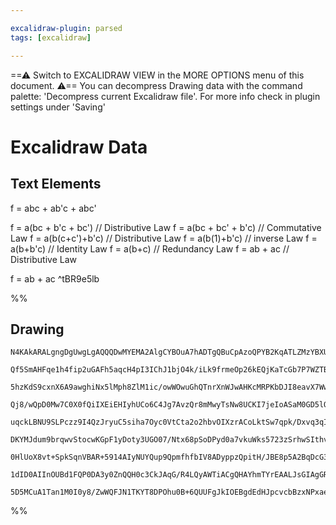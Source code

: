 ```yaml
---

excalidraw-plugin: parsed
tags: [excalidraw]

---
```

==⚠  Switch to EXCALIDRAW VIEW in the MORE OPTIONS menu of this document. ⚠== You can decompress Drawing data with the command palette: 'Decompress current Excalidraw file'. For more info check in plugin settings under 'Saving'


# Excalidraw Data

## Text Elements
f = abc + ab'c + abc'

f = a(bc + b'c + bc')    // Distributive Law
f = a(bc + bc' + b'c)    // Commutative Law 
f = a(b(c+c')+b'c)       // Distributive Law
f = a(b(1)+b'c)          // inverse Law
f = a(b+b'c)             // Identity Law
f = a(b+c)               // Redundancy Law 
f = ab + ac              // Distributive Law 

f = ab + ac
 ^tBR9e5lb

%%
## Drawing
```compressed-json
N4KAkARALgngDgUwgLgAQQQDwMYEMA2AlgCYBOuA7hADTgQBuCpAzoQPYB2KqATLZMzYBXUtiRoIACyhQ4zZAHoFAc0JRJQgEYA6bGwC2CgF7N6hbEcK4OCtptbErHALRY8RMpWdx8Q1TdIEfARcZgRmBShcZQUebQB2bQBWGjoghH0EDihmbgBtcDBQMBKIEm5oACEAJQBOBCT8TVSSyFhECqgsKBbSzG5nAA4ABm1B2sHBgDYAZhmARiSkwZ4e

Qf5SmAHFqe1h4fip2uGAFh5aqcH4pI3IChJ1bjO4k/iLk9frmeOp26kEQjKaTcGb7P7WZTBbjDP7MKCkNgAawQAGE2Pg2KQKgBieYIPF43qQTS4bCI5QIoQcYhojFYiTw6zMOC4QLZIkQABmhHw+AAyrAoRJBB4OXCEciAOoPSTcPiFATwpEIAUwIXoEXlP6UoEccK5NDzP5sFnYNRbQ1ghUQCnCOAASWIBtQeQAun9OeRMo7uBwhLy/oRqVgKrh

5hzKdS9cxnX6A9awghiNx5lMph8ZlM1ic/owWOwuGhQTnrXnWJwAHKcMRPKbDJI8eavX7WwjMAAi6S6ybQnIIYT+mmE1IAosFMtlnW6/kI4MRcN2U/EZvFhrV5sNZrUZjdrUQOIjff78H8MWSk9w+/gB9aupgehJOagALyoXCabCoADUb80AHJPx/d9sD/AAdDhwKfV9cAACg/b9UH/QDEJAgBKVAMNQJRUHbNt4UITQhCgQhGFQAAZShIJfN84O

Qj8/wQpD0Mw7C0X0fQiIXEiEHIyhUCo6C4Jg7AvzQr8mMwyTsNw8UCKI7jeIoASaM0GD5lQ8SAOYySpIUVAgzLHiKKUjgoJUzTsG0nSdOwx0smI2BFOU2DNFEqzrJsvTqiTKl5w4bAYEU/jTOo98ENJDyPOkvDSDk4jSOM4LnM0cLsHAiNKAAFW6CozOA8KkIKkDwOc2jGIAxi0N0nCYrihTjNK+Cf3o8rLOqtiOKieKjL4xrhNEv8NIk6zotkwj

uqckLBNU9SLPczz9I4QzJryuC5siha7Oyc0VtCta2o2hbvOIXzrACoLktSw7qpk/Dxvq3qIKm39UvSj1OCgPlCCMcReBha1OQ+gAxXB9B5C1UF3VpoG6ABBIhlELdBgk5HpcyYYj3HhwEkegE0OT0bJcCDJgfTQOMT2tTFASDAhsvvXLQqa38KqA+iSuely6NZlDBpu2r7oSyjObK5qQNaqzWIMTquKFihgtW1SRLE4aFtu2LBZ6kzFbUoatMO7C

DKYMJdum9brqwvStocwKGpF1yDoty3UGO07/Ntx68pSoDPyd0a7vkuWks5723zSrhwSIthvNYH7uHhIQEFPEmAAkASBB9UHmbQeCSQoAF9wHdOhcDgOABQXX7ijaSQMl+iAEeBDYGEIBAKEqUlyUjGl0UxHFOQHwfeggbARDZKB7S6fQBQlVFe/pdBcXxZfh9H0hx8njIO7JW1fNpPuGXIDhmVZezV7H+zN/0IGeX5QV681ZNm7Xjep5n5VpWIR4

0HlUoX8vt+SpkSqnVBAR+5914AIyNUYQup9QpmfhfbIV8ADyppzQpitH/JBE8p5A2BqDcG3AoaQH/sgvBH0vpxx/v9bBkDyEZHplAbGiMKgozRoUEeOCr4V1IMw9ebAKC11wD2VAFNEH0NwRkEc1JYYCKESEUREBWQIioBI1+GQ5GqMyvAeu3dh7MGwAiXkAANOUm5tAnFmPEcYVjiwzF/gIIx6J8AAE1zGJCWMMK4axhg8GXCcGY6xOFGDYAYbg

1dID0AIInOUBd1FQP0DA3y0ZnQQH0c3CkJAqG/R4LQyAWTiACgQHAYhmTYrEAALJsGIAgGR75giiKvDeUohT94L0iRASo6IlGkGUCSGCjZ4jUF4PMYZozxmjCSKhDk3llD+lZBUPpAyeCghGasmEvA1moCmTM+JnCyGfSAQgNBxFOCxmPM3T0oMEDeWDLFDgygInWiyA0i8aAE5J2tNgIgpSPmkETn8DgNz44Aq+dDYQUB9y/U+fs0odgABWCBsA

5D5MCuA1Tan1M0I0y8/ZwWQFJN1TKYT8DPOhu0B+6QUUFgJkIOEBgdEdHJpcvcbBzxNPxaeUIzCaWMBJeiI8vIC7gHzvwLkPJwgRMLvnIAA=
```
%%